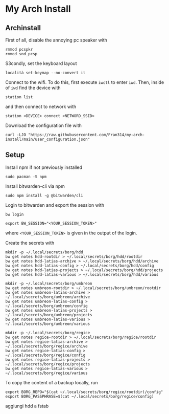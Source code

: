 # My Arch Install

## Archinstall

First of all, disable the annoying pc speaker with
```
rmmod pcspkr
rmmod snd_pcsp
```

S3condly, set the keyboard layout
```
località set-keymap --no-convert it
```

Connect to the wifi. To do this, first execute `iwctl` to enter `iwd`. Then, inside of `iwd` find the device with
```
station list
```
and then connect to network with
```
station <DEVICE> connect <NETWORD_SSID>
```

Download the configuration file with
```
curl -LJO "https://raw.githubusercontent.com/Fran314/my-arch-install/main/user_configuration.json"
```

## Setup

Install npm if not previously installed

```
sudo pacman -S npm
```

Install bitwarden-cli via npm

```
sudo npm install -g @bitwarden/cli
```

Login to bitwarden and export the session with

```
bw login

export BW_SESSION="<YOUR_SESSION_TOKEN>"
```

where `<YOUR_SESSION_TOKEN>` is given in the output of the login.

Create the secrets with

```
mkdir -p ~/.local/secrets/borg/hdd
bw get notes hdd-rootdir > ~/.local/secrets/borg/hdd/rootdir
bw get notes hdd-latias-archive > ~/.local/secrets/borg/hdd/archive
bw get notes hdd-latias-config > ~/.local/secrets/borg/hdd/config
bw get notes hdd-latias-projects > ~/.local/secrets/borg/hdd/projects
bw get notes hdd-latias-various > ~/.local/secrets/borg/hdd/various

mkdir -p ~/.local/secrets/borg/umbreon
bw get notes umbreon-rootdir > ~/.local/secrets/borg/umbreon/rootdir
bw get notes umbreon-latias-archive > ~/.local/secrets/borg/umbreon/archive
bw get notes umbreon-latias-config > ~/.local/secrets/borg/umbreon/config
bw get notes umbreon-latias-projects > ~/.local/secrets/borg/umbreon/projects
bw get notes umbreon-latias-various > ~/.local/secrets/borg/umbreon/various

mkdir -p ~/.local/secrets/borg/regice
bw get notes regice-rootdir > ~/.local/secrets/borg/regice/rootdir
bw get notes regice-latias-archive > ~/.local/secrets/borg/regice/archive
bw get notes regice-latias-config > ~/.local/secrets/borg/regice/config
bw get notes regice-latias-projects > ~/.local/secrets/borg/regice/projects
bw get notes regice-latias-various > ~/.local/secrets/borg/regice/various
```

To copy the content of a backup locally, run
```
export BORG_REPO="$(cat ~/.local/secrets/borg/regice/rootdir)/config"
export BORG_PASSPHRASE=$(cat ~/.local/secrets/borg/regice/config)
```

aggiungi hdd a fstab
